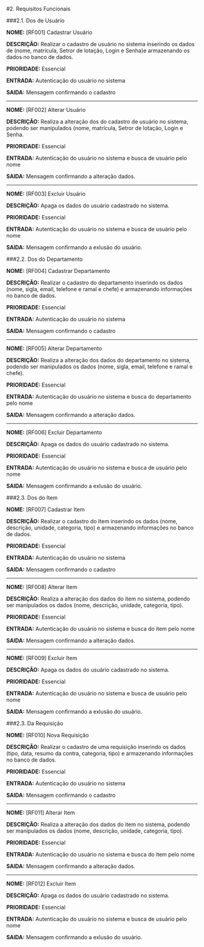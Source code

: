 #2. Requisitos Funcionais

###2.1. Dos de Usuário


**NOME:** [RF001] Cadastrar Usuário

**DESCRIÇÃO:** Realizar o cadastro de usuário no sistema inserindo os dados de (nome, matrícula, Setror de lotação, Login e Senha)e armazenando os dados no banco de dados.

**PRIORIDADE:** Essencial

**ENTRADA:** Autenticação do usuário no sistema

**SAIDA:** Mensagem confirmando o cadastro

---

**NOME:** [RF002] Alterar Usuário

**DESCRIÇÃO:** Realiza a alteração dos do cadastro de usuário no sistema, podendo ser manipulados (nome, matrícula, Setror de lotação, Login e Senha.

**PRIORIDADE:** Essencial

**ENTRADA:** Autenticação do usuário no sistema e busca de usuário pelo nome

**SAIDA:** Mensagem confirmando a alteração dados.

---

**NOME:** [RF003] Excluir Usuário

**DESCRIÇÃO:** Apaga os dados do  usuário cadastrado no sistema.

**PRIORIDADE:** Essencial

**ENTRADA:** Autenticação do usuário no sistema e busca de usuário pelo nome

**SAIDA:** Mensagem confirmando a exlusão do  usuário.


###2.2. Dos do Departamento

**NOME:** [RF004] Cadastrar Departamento

**DESCRIÇÃO:** Realizar o cadastro do departamento inserindo os dados (nome, sigla, email, telefone e ramal  e chefe) e armazenando informações no banco de dados.

**PRIORIDADE:** Essencial

**ENTRADA:** Autenticação do usuário no sistema

**SAIDA:** Mensagem confirmando o cadastro

---

**NOME:** [RF005] Alterar Departamento

**DESCRIÇÃO:** Realiza a alteração dos dados do departamento no sistema, podendo ser manipulados os dados (nome, sigla, email, telefone e ramal  e chefe).

**PRIORIDADE:** Essencial

**ENTRADA:** Autenticação do usuário no sistema e busca do  departamento pelo nome

**SAIDA:** Mensagem confirmando a alteração dados.

---

**NOME:** [RF006] Excluir Departamento

**DESCRIÇÃO:** Apaga os dados do  usuário cadastrado no sistema.

**PRIORIDADE:** Essencial

**ENTRADA:** Autenticação do usuário no sistema e busca de usuário pelo nome

**SAIDA:** Mensagem confirmando a exlusão do  usuário.

###2.3. Dos do Item

**NOME:** [RF007] Cadastrar Item

**DESCRIÇÃO:** Realizar o cadastro do Item  inserindo os dados (nome, descrição, unidade, categoria, tipo) e armazenando informações no banco de dados.

**PRIORIDADE:** Essencial

**ENTRADA:** Autenticação do usuário no sistema

**SAIDA:** Mensagem confirmando o cadastro

---

**NOME:** [RF008] Alterar Item

**DESCRIÇÃO:** Realiza a alteração dos dados do item no sistema, podendo ser manipulados os dados (nome, descrição, unidade, categoria, tipo).

**PRIORIDADE:** Essencial

**ENTRADA:** Autenticação do usuário no sistema e busca do  item pelo nome

**SAIDA:** Mensagem confirmando a alteração dados.

---

**NOME:** [RF009] Excluir Item

**DESCRIÇÃO:** Apaga os dados do  usuário cadastrado no sistema.

**PRIORIDADE:** Essencial

**ENTRADA:** Autenticação do usuário no sistema e busca de usuário pelo nome

**SAIDA:** Mensagem confirmando a exlusão do  usuário.

###2.3. Da Requisição 

**NOME:** [RF010] Nova Requisição 

**DESCRIÇÃO:** Realizar o cadastro de uma requisição inserindo os dados (tipo, data, resumo da contra, categoria, tipo) e armazenando informações no banco de dados.

**PRIORIDADE:** Essencial

**ENTRADA:** Autenticação do usuário no sistema

**SAIDA:** Mensagem confirmando o cadastro

---

**NOME:** [RF011] Alterar Item

**DESCRIÇÃO:** Realiza a alteração dos dados do item no sistema, podendo ser manipulados os dados (nome, descrição, unidade, categoria, tipo).

**PRIORIDADE:** Essencial

**ENTRADA:** Autenticação do usuário no sistema e busca do  item pelo nome

**SAIDA:** Mensagem confirmando a alteração dados.

---

**NOME:** [RF012] Excluir Item

**DESCRIÇÃO:** Apaga os dados do  usuário cadastrado no sistema.

**PRIORIDADE:** Essencial

**ENTRADA:** Autenticação do usuário no sistema e busca de usuário pelo nome

**SAIDA:** Mensagem confirmando a exlusão do  usuário.

